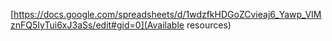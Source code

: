 [https://docs.google.com/spreadsheets/d/1wdzfkHDGoZCvieaj6_Yawp_VIMznFQ5IyTui6xJ3aSs/edit#gid=0](Available resources)
